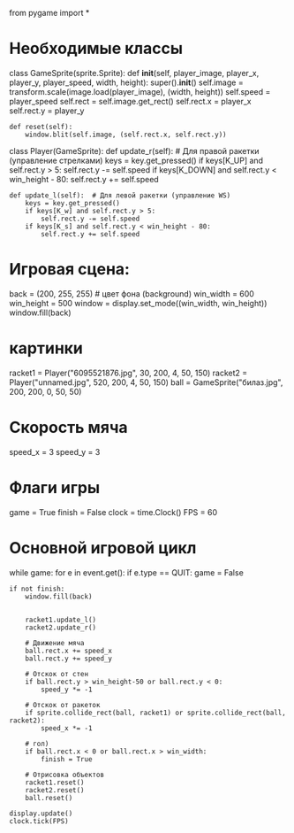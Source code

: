 from pygame import *

# Необходимые классы
class GameSprite(sprite.Sprite):
    def __init__(self, player_image, player_x, player_y, player_speed, width, height):
        super().__init__()
        self.image = transform.scale(image.load(player_image), (width, height))
        self.speed = player_speed
        self.rect = self.image.get_rect()
        self.rect.x = player_x
        self.rect.y = player_y
    
    def reset(self):
        window.blit(self.image, (self.rect.x, self.rect.y))

class Player(GameSprite):
    def update_r(self):  # Для правой ракетки (управление стрелками)
        keys = key.get_pressed()
        if keys[K_UP] and self.rect.y > 5:
            self.rect.y -= self.speed
        if keys[K_DOWN] and self.rect.y < win_height - 80:
            self.rect.y += self.speed
    
    def update_l(self):  # Для левой ракетки (управление WS)
        keys = key.get_pressed()
        if keys[K_w] and self.rect.y > 5:
            self.rect.y -= self.speed
        if keys[K_s] and self.rect.y < win_height - 80:
            self.rect.y += self.speed

# Игровая сцена:
back = (200, 255, 255)  # цвет фона (background)
win_width = 600
win_height = 500
window = display.set_mode((win_width, win_height))
window.fill(back)

# картинки
racket1 = Player("6095521876.jpg", 30, 200, 4, 50, 150)
racket2 = Player("unnamed.jpg", 520, 200, 4, 50, 150)
ball = GameSprite("билаз.jpg", 200, 200, 0, 50, 50)


# Скорость мяча
speed_x = 3
speed_y = 3

# Флаги игры
game = True 
finish = False 
clock = time.Clock()
FPS = 60





# Основной игровой цикл
while game:
    for e in event.get():
        if e.type == QUIT:
            game = False
    
    if not finish:
        window.fill(back)
        
    
        racket1.update_l()
        racket2.update_r()
        
        # Движение мяча
        ball.rect.x += speed_x
        ball.rect.y += speed_y
        
        # Отскок от стен
        if ball.rect.y > win_height-50 or ball.rect.y < 0:
            speed_y *= -1
        
        # Отскок от ракеток
        if sprite.collide_rect(ball, racket1) or sprite.collide_rect(ball, racket2):
            speed_x *= -1
        
        # гол)
        if ball.rect.x < 0 or ball.rect.x > win_width:
            finish = True
        
        # Отрисовка объектов
        racket1.reset()
        racket2.reset()
        ball.reset()
    
    display.update()
    clock.tick(FPS)
